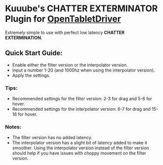 # Kuuube's **CHATTER EXTERMINATOR** Plugin for [OpenTabletDriver](https://github.com/OpenTabletDriver/OpenTabletDriver)

Extremely simple to use with perfect low latency **CHATTER EXTERMINATION**.

## Quick Start Guide:
- Enable either the filter version or the interpolator version.
- Input a number 1-20 (and 1000hz when using the interpolator version).
- Apply the settings.

### Tips:
- Recommended settings for the filter version: 2-3 for drag and 5-6 for hover.
- Recommended settings for the interpolator version: 6-7 for drag and 15-16 for hover.

### Notes:
- The filter version has no added latency.
- The interpolator version has a slight bit of latency added to make it smoother. Using the interpolator version instead of the filter version should help if you have issues with choppy movement on the filter version.
